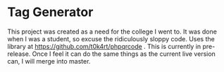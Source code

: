 # Tag Generator
This project was created as a need for the college I went to. It was done when I was a student, so excuse the ridiculously sloppy code.
Uses the library at https://github.com/t0k4rt/phpqrcode . 
This is currently in pre-release. Once I feel it can do the same things as the current live version can, I will merge into master. 
